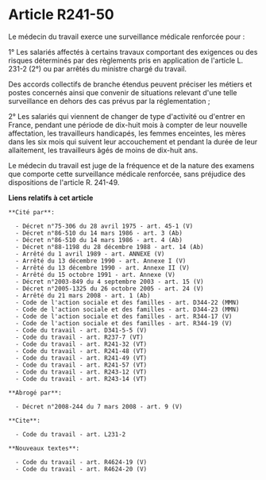 # Article R241-50

Le médecin du travail exerce une surveillance médicale renforcée pour :

1° Les salariés affectés à certains travaux comportant des exigences ou des risques déterminés par des règlements pris en
application de l'article L. 231-2 (2°) ou par arrêtés du ministre chargé du travail.

Des accords collectifs de branche étendus peuvent préciser les métiers et postes concernés ainsi que convenir de situations
relevant d'une telle surveillance en dehors des cas prévus par la réglementation ;

2° Les salariés qui viennent de changer de type d'activité ou d'entrer en France, pendant une période de dix-huit mois à
compter de leur nouvelle affectation, les travailleurs handicapés, les femmes enceintes, les mères dans les six mois qui
suivent leur accouchement et pendant la durée de leur allaitement, les travailleurs âgés de moins de dix-huit ans.

Le médecin du travail est juge de la fréquence et de la nature des examens que comporte cette surveillance médicale
renforcée, sans préjudice des dispositions de l'article R. 241-49.

**Liens relatifs à cet article**

	**Cité par**:

	  - Décret n°75-306 du 28 avril 1975 - art. 45-1 (V)
	  - Décret n°86-510 du 14 mars 1986 - art. 3 (Ab)
	  - Décret n°86-510 du 14 mars 1986 - art. 4 (Ab)
	  - Décret n°88-1198 du 28 décembre 1988 - art. 14 (Ab)
	  - Arrêté du 1 avril 1989 - art. ANNEXE (V)
	  - Arrêté du 13 décembre 1990 - art. Annexe I (V)
	  - Arrêté du 13 décembre 1990 - art. Annexe II (V)
	  - Arrêté du 15 octobre 1991 - art. Annexe (V)
	  - Décret n°2003-849 du 4 septembre 2003 - art. 15 (V)
	  - Décret n°2005-1325 du 26 octobre 2005 - art. 24 (V)
	  - Arrêté du 21 mars 2008 - art. 1 (Ab)
	  - Code de l'action sociale et des familles - art. D344-22 (MMN)
	  - Code de l'action sociale et des familles - art. D344-23 (MMN)
	  - Code de l'action sociale et des familles - art. R344-17 (V)
	  - Code de l'action sociale et des familles - art. R344-19 (V)
	  - Code du travail - art. D341-5-5 (V)
	  - Code du travail - art. R237-7 (VT)
	  - Code du travail - art. R241-32 (VT)
	  - Code du travail - art. R241-48 (VT)
	  - Code du travail - art. R241-49 (VT)
	  - Code du travail - art. R241-57 (VT)
	  - Code du travail - art. R243-12 (VT)
	  - Code du travail - art. R243-14 (VT)

	**Abrogé par**:

	  - Décret n°2008-244 du 7 mars 2008 - art. 9 (V)

	**Cite**:

	  - Code du travail - art. L231-2

	**Nouveaux textes**:

	  - Code du travail - art. R4624-19 (V)
	  - Code du travail - art. R4624-20 (V)
